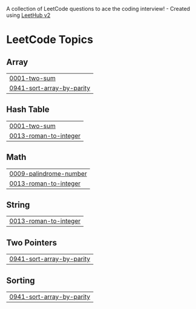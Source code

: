 A collection of LeetCode questions to ace the coding interview! - Created using [LeetHub v2](https://github.com/arunbhardwaj/LeetHub-2.0)
<!---LeetCode Topics Start-->
# LeetCode Topics
## Array
|  |
| ------- |
| [0001-two-sum](https://github.com/sambasivagudala369/LeetCode/tree/master/0001-two-sum) |
| [0941-sort-array-by-parity](https://github.com/sambasivagudala369/LeetCode/tree/master/0941-sort-array-by-parity) |
## Hash Table
|  |
| ------- |
| [0001-two-sum](https://github.com/sambasivagudala369/LeetCode/tree/master/0001-two-sum) |
| [0013-roman-to-integer](https://github.com/sambasivagudala369/LeetCode/tree/master/0013-roman-to-integer) |
## Math
|  |
| ------- |
| [0009-palindrome-number](https://github.com/sambasivagudala369/LeetCode/tree/master/0009-palindrome-number) |
| [0013-roman-to-integer](https://github.com/sambasivagudala369/LeetCode/tree/master/0013-roman-to-integer) |
## String
|  |
| ------- |
| [0013-roman-to-integer](https://github.com/sambasivagudala369/LeetCode/tree/master/0013-roman-to-integer) |
## Two Pointers
|  |
| ------- |
| [0941-sort-array-by-parity](https://github.com/sambasivagudala369/LeetCode/tree/master/0941-sort-array-by-parity) |
## Sorting
|  |
| ------- |
| [0941-sort-array-by-parity](https://github.com/sambasivagudala369/LeetCode/tree/master/0941-sort-array-by-parity) |
<!---LeetCode Topics End-->